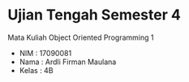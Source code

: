 # Ujian Tengah Semester 4
Mata Kuliah Object Oriented Programming 1

* NIM : 17090081
* Nama : Ardli Firman Maulana
* Kelas : 4B
